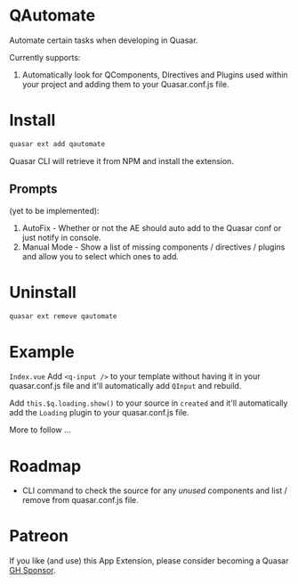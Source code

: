 QAutomate
===

Automate certain tasks when developing in Quasar.

Currently supports:

1. Automatically look for QComponents, Directives and Plugins used within your project and adding them to your Quasar.conf.js file.

# Install
```bash
quasar ext add qautomate
```
Quasar CLI will retrieve it from NPM and install the extension.

## Prompts

(yet to be implemented):

1. AutoFix - Whether or not the AE should auto add to the Quasar conf or just notify in console.
2. Manual Mode - Show a list of missing components / directives / plugins and allow you to select which ones to add.

# Uninstall
```bash
quasar ext remove qautomate
```

# Example

`Index.vue`
Add `<q-input />` to your template without having it in your quasar.conf.js file and it'll automatically add `QInput` and rebuild.

Add `this.$q.loading.show()` to your source in `created` and it'll automatically add the `Loading` plugin to your quasar.conf.js file.

More to follow ...

# Roadmap
* CLI command to check the source for any *unused* components and list / remove from quasar.conf.js file.

# Patreon
If you like (and use) this App Extension, please consider becoming a Quasar [GH Sponsor](https://donate.quasar.dev).
